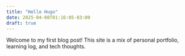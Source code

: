 ```yaml
---
title: "Hello Hugo"
date: 2025-04-08T01:16:05-03:00
draft: true
---
```


Welcome to my first blog post! This site is a mix of personal portfolio, learning log, and tech thoughts.
